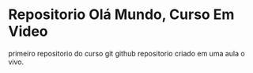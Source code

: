 # Repositorio Olá Mundo, Curso Em Video
 primeiro repositorio do curso git github
 repositorio criado em uma aula o vivo.
